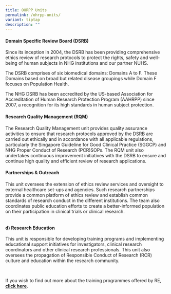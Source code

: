 ```yaml
---
title: OHRPP Units
permalink: /ohrpp-units/
variant: tiptap
description: ""
---
```

<h4><strong>Domain Specific Review Board (DSRB)</strong></h4>
<p>Since its inception in 2004, the DSRB has been providing comprehensive
ethics review of research protocols to protect the rights, safety and well-being
of human subjects in NHG institutions and our partner NUHS.</p>
<p>The DSRB comprises of six biomedical domains: Domains A to F. These Domains
based on broad but related disease groupings while Domain F focuses on
Population Health.</p>
<p>The NHG DSRB has been accredited by the US-based Association for Accreditation
of Human Research Protection Program (AAHRPP) since 2007, a recognition
for its high standards in human subject protection.</p>
<p></p>
<h4><strong>Research Quality Management (RQM)</strong></h4>
<p>The Research Quality Management unit provides quality assurance activities
to ensure that research protocols approved by the DSRB are carried out
ethically and in accordance with all applicable regulations, particularly
the Singapore Guideline for Good Clinical Practice (SGGCP) and NHG Proper
Conduct of Research (PCR)SOPs. The RQM unit also undertakes continuous
improvement initiatives with the DSRB to ensure and continue high quality
and efficient review of research applications.
<br>
</p>
<h4><strong>Partnerships &amp; Outreach</strong></h4>
<p>This unit oversees the extension of ethics review services and oversight
to external healthcare set-ups and agencies. Such research partnerships
provide a common platform of ethics review and establish common standards
of research conduct in the different institutions. The team also coordinates
public education efforts to create a better-informed population on their
participation in clinical trials or clinical research.
<br>
<br>
<br><strong>d) Research Education</strong>
<br>
<br>This unit is responsible for developing training programs and implementing
educational support initiatives for investigators, clinical research coordinators
and other clinical research professionals. This unit also oversees the
propagation of Responsible Conduct of Research (RCR) culture and education
within the research community.</p>
<p>&nbsp;</p>
<p>If you wish to find out more about the training programmes offered by
RE, <strong><a href="https://www.research.nhg.com.sg/wps/wcm/connect/romp/nhgromp/04+training+and+education/ohrpp+pi+training" rel="noopener noreferrer nofollow" target="_blank"><u>click here</u></a></strong>.</p>